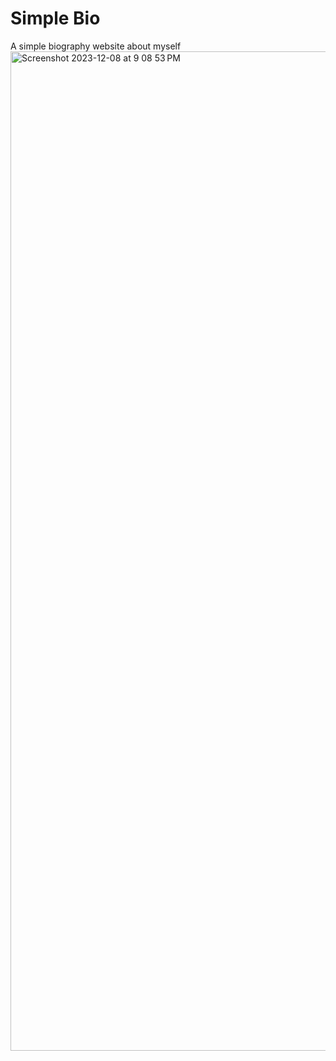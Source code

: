 # Simple Bio

<caption>A simple biography website about myself</caption>
<img width="1599" alt="Screenshot 2023-12-08 at 9 08 53 PM" src="https://github.com/dorian-byte/simple-bio/assets/79728425/6afb749f-61b1-422c-b7fe-af1bc7b6e862">
